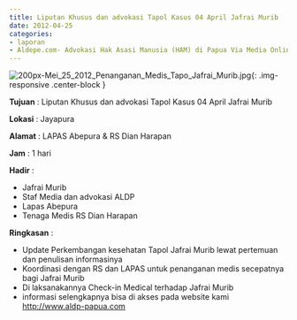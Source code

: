 ```yaml
---
title: Liputan Khusus dan advokasi Tapol Kasus 04 April Jafrai Murib
date: 2012-04-25
categories:
- laporan
- Aldepe.com- Advokasi Hak Asasi Manusia (HAM) di Papua Via Media Online, Mobile Phone dan Social Media
---
```

![200px-Mei_25_2012_Penanganan_Medis_Tapo_Jafrai_Murib.jpg](/uploads/200px-Mei_25_2012_Penanganan_Medis_Tapo_Jafrai_Murib.jpg){: .img-responsive .center-block }

**Tujuan** : Liputan Khusus dan advokasi Tapol Kasus 04 April Jafrai Murib

**Lokasi** : Jayapura

**Alamat** : LAPAS Abepura & RS Dian Harapan

**Jam** : 1 hari

**Hadir** : 
* Jafrai Murib
* Staf Media dan advokasi ALDP
* Lapas Abepura
* Tenaga Medis RS Dian Harapan

**Ringkasan** : 
* Update Perkembangan kesehatan Tapol Jafrai Murib lewat pertemuan dan penulisan informasinya
* Koordinasi dengan RS dan LAPAS untuk penanganan medis secepatnya bagi Jafrai Murib
* Di laksanakannya Check-in Medical terhadap Jafrai Murib
* informasi selengkapnya bisa di akses pada website kami http://www.aldp-papua.com
